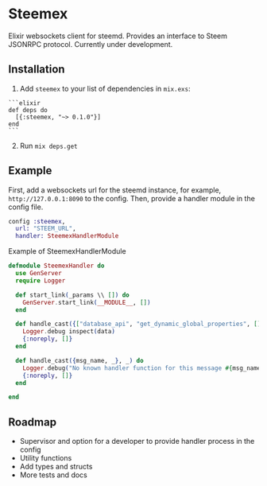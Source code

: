 # Steemex

Elixir websockets client for steemd. Provides an interface to Steem JSONRPC protocol. Currently under development.

## Installation

  1. Add `steemex` to your list of dependencies in `mix.exs`:

    ```elixir
    def deps do
      [{:steemex, "~> 0.1.0"}]
    end
    ```

  2. Run `mix deps.get`

## Example

First, add a websockets url for the steemd instance, for example, `http://127.0.0.1:8090` to the config.
Then, provide a handler module in the config file.

```elixir
config :steemex,
  url: "STEEM_URL",
  handler: SteemexHandlerModule
```

Example of SteemexHandlerModule

```elixir
defmodule SteemexHandler do
  use GenServer
  require Logger

  def start_link(_params \\ []) do
    GenServer.start_link(__MODULE__, [])
  end

  def handle_cast({["database_api", "get_dynamic_global_properties", []], data}, _) do
    Logger.debug inspect(data)
    {:noreply, []}
  end

  def handle_cast({msg_name, _}, _) do
    Logger.debug("No known handler function for this message #{msg_name}")
    {:noreply, []}
  end

end
```

## Roadmap

* Supervisor and option for a developer to provide handler process in the config
* Utility functions
* Add types and structs
* More tests and docs
